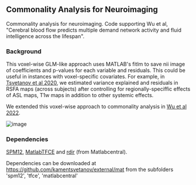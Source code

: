 ## Commonality Analysis for Neuroimaging

Commonality analysis for neuroimaging. Code supporting Wu et al, "Cerebral blood flow predicts multiple demand network activity and fluid intelligence across the lifespan".

### Background
This voxel-wise GLM-like approach uses MATLAB's fitlm to save nii image of coefficients and p-values for each variable and residuals. This could be useful in instances with voxel-specific covariates. For example, in [Tsvetanov et al 2020](https://doi.org/10.1111/psyp.13714), we estimated variance explained and residuals in RSFA maps (across subjects) after controlling for regionally-speciffic effects of ASL maps, T1w maps in addition to other systemic effects.

We extended this voxel-wise approach to commonality analysis in [Wu et al 2022](https://www.sciencedirect.com/science/article/pii/S0197458022002044).

![image](./Figures/Figure_1.png)


### Dependencies
[SPM12](https://www.fil.ion.ucl.ac.uk/spm/software/spm12/), [MatlabTFCE](https://github.com/markallenthornton/MatlabTFCE) and [rdir](https://uk.mathworks.com/matlabcentral/fileexchange/47125-rdir-m) (from Matlabcentral).

Dependencies can be downloaded at https://github.com/kamentsvetanov/external/mat from the subfolders 'spm12', 'tfce', 'matlabcentral'

